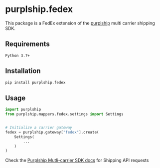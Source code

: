 # purplship.fedex

This package is a FedEx extension of the [purplship](https://pypi.org/project/purplship) multi carrier shipping SDK.

## Requirements

`Python 3.7+`

## Installation

```bash
pip install purplship.fedex
```

## Usage

```python
import purplship
from purplship.mappers.fedex.settings import Settings


# Initialize a carrier gateway
fedex = purplship.gateway["fedex"].create(
    Settings(
        ...
    )
)
```

Check the [Purplship Mutli-carrier SDK docs](https://sdk.purplship.com) for Shipping API requests
